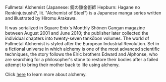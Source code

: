 Fullmetal Alchemist (Japanese: 鋼の錬金術師 Hepburn: Hagane no Renkinjutsushi?, lit. "Alchemist of Steel") is a Japanese 
manga series written and illustrated by Hiromu Arakawa.

 It was serialized in Square Enix's Monthly Shōnen Gangan magazine between August 2001 and June 2010; the publisher later collected the individual
 chapters into twenty-seven tankōbon volumes.
 The world of Fullmetal Alchemist is styled after the European Industrial Revolution. 
Set in a fictional universe in which alchemy is one of the most advanced scientific techniques, the story follows the Elric brothers Edward and Alphonse,
 who are searching for a philosopher's stone to restore their bodies after a failed attempt to bring their mother back to life using alchemy.

Click [here](../alchemy/alchemy.md) to learn more about alchemy.
